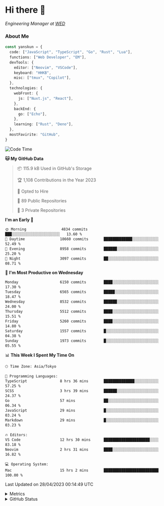 # Hi there&nbsp;:wave:

<!-- ![Alt text](https://spotify-recently-played-readme.vercel.app/api?user=31kynbuubkiu3r4qh4hjuaglhfay) -->

_Engineering Manager at [WED](https://github.com/wedinc)_

### About Me

```ts
const yanskun = {
  code: ["JavaScript", "TypeScript", "Go", "Rust", "Lua"],
  functions: ["Web Developer", "EM"],
  devTools: {
    editor: ["Neovim", "VSCode"],
    keyboard: "HHKB",
    misc: ["tmux", "Copilot"],
  },
  technologies: {
    webFront: {
      js: ["Nuxt.js", "React"],
    },
    backEnd: {
      go: ["Echo"],
    },
    learning: ["Rust", "Deno"],
  },
  mostFavirite: "GitHub",
}
```

<!--START_SECTION:waka-->
![Code Time](http://img.shields.io/badge/Code%20Time-281%20hrs%2041%20mins-blue)

**🐱 My GitHub Data** 

> 📦 115.9 kB Used in GitHub's Storage 
 > 
> 🏆 1,108 Contributions in the Year 2023
 > 
> 💼 Opted to Hire
 > 
> 📜 89 Public Repositories 
 > 
> 🔑 3 Private Repositories 
 > 
**I'm an Early 🐤** 

```text
🌞 Morning                4834 commits        ███░░░░░░░░░░░░░░░░░░░░░░   13.60 % 
🌆 Daytime                18660 commits       █████████████░░░░░░░░░░░░   52.49 % 
🌃 Evening                8958 commits        ██████░░░░░░░░░░░░░░░░░░░   25.20 % 
🌙 Night                  3097 commits        ██░░░░░░░░░░░░░░░░░░░░░░░   08.71 % 
```
📅 **I'm Most Productive on Wednesday** 

```text
Monday                   6150 commits        ████░░░░░░░░░░░░░░░░░░░░░   17.30 % 
Tuesday                  6565 commits        █████░░░░░░░░░░░░░░░░░░░░   18.47 % 
Wednesday                8532 commits        ██████░░░░░░░░░░░░░░░░░░░   24.00 % 
Thursday                 5512 commits        ████░░░░░░░░░░░░░░░░░░░░░   15.51 % 
Friday                   5260 commits        ████░░░░░░░░░░░░░░░░░░░░░   14.80 % 
Saturday                 1557 commits        █░░░░░░░░░░░░░░░░░░░░░░░░   04.38 % 
Sunday                   1973 commits        █░░░░░░░░░░░░░░░░░░░░░░░░   05.55 % 
```


📊 **This Week I Spent My Time On** 

```text
🕑︎ Time Zone: Asia/Tokyo

💬 Programming Languages: 
TypeScript               8 hrs 36 mins       ██████████████░░░░░░░░░░░   57.25 % 
SCSS                     3 hrs 39 mins       ██████░░░░░░░░░░░░░░░░░░░   24.37 % 
Go                       57 mins             ██░░░░░░░░░░░░░░░░░░░░░░░   06.34 % 
JavaScript               29 mins             █░░░░░░░░░░░░░░░░░░░░░░░░   03.24 % 
Markdown                 29 mins             █░░░░░░░░░░░░░░░░░░░░░░░░   03.23 % 

🔥 Editors: 
VS Code                  12 hrs 30 mins      █████████████████████░░░░   83.18 % 
Neovim                   2 hrs 31 mins       ████░░░░░░░░░░░░░░░░░░░░░   16.82 % 

💻 Operating System: 
Mac                      15 hrs 2 mins       █████████████████████████   100.00 % 
```


 Last Updated on 28/04/2023 00:14:49 UTC
<!--END_SECTION:waka-->

<details>
  <summary>Metrics</summary>
  <img src="https://github.com/yanskun/yanskun/blob/main/github-metrics.svg" alt="Metrics">
</details>

<details>
  <summary>GitHub Status</summary>
  <picture>
    <source media="(prefers-color-scheme: dark)" srcset="https://raw.githubusercontent.com/yanskun/yanskun/master/profile-summary-card-output/nord_dark/0-profile-details.svg">
   <img src="https://raw.githubusercontent.com/yanskun/yanskun/master/profile-summary-card-output/default/0-profile-details.svg">
  </picture>
  <br>
  <picture>
    <source media="(prefers-color-scheme: dark)" srcset="https://raw.githubusercontent.com/yanskun/yanskun/master/profile-summary-card-output/nord_dark/1-repos-per-language.svg">
   <img src="https://raw.githubusercontent.com/yanskun/yanskun/master/profile-summary-card-output/default/1-repos-per-language.svg">
  </picture>
  <picture>
    <source media="(prefers-color-scheme: dark)" srcset="https://raw.githubusercontent.com/yanskun/yanskun/master/profile-summary-card-output/nord_dark/2-most-commit-language.svg">
   <img src="https://raw.githubusercontent.com/yanskun/yanskun/master/profile-summary-card-output/default/2-most-commit-language.svg">
  </picture>
  <br>
  <picture>
    <source media="(prefers-color-scheme: dark)" srcset="https://raw.githubusercontent.com/yanskun/yanskun/master/profile-summary-card-output/nord_dark/3-stats.svg">
   <img src="https://raw.githubusercontent.com/yanskun/yanskun/master/profile-summary-card-output/default/3-stats.svg">
  </picture>
  <picture>
    <source media="(prefers-color-scheme: dark)" srcset="https://raw.githubusercontent.com/yanskun/yanskun/master/profile-summary-card-output/nord_dark/4-productive-time.svg">
   <img src="https://raw.githubusercontent.com/yanskun/yanskun/master/profile-summary-card-output/default/4-productive-time.svg">
  </picture>
</details>
